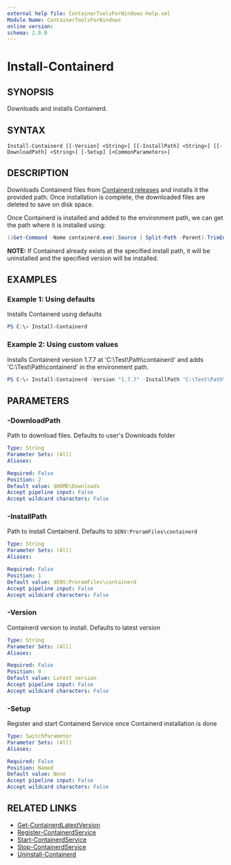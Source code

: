```yaml
---
external help file: ContainerToolsForWindows-help.xml
Module Name: ContainerToolsForWindows
online version:
schema: 2.0.0
---
```


# Install-Containerd

## SYNOPSIS

Downloads and installs Containerd.

## SYNTAX

```
Install-Containerd [[-Version] <String>] [[-InstallPath] <String>] [[-DownloadPath] <String>] [-Setup] [<CommonParameters>]
```

## DESCRIPTION

Downloads Containerd files from [Containerd releases](https://github.com/containerd/containerd/releases) and installs it the provided path. Once installation is complete, the downloaded files are deleted to save on disk space.

Once Containerd is installed and added to the environment path, we can get the path where it is installed using:

```PowerShell
((Get-Command -Name containerd.exe).Source | Split-Path -Parent).TrimEnd("\bin")
```

**NOTE:** If Containerd already exists at the specified install path, it will be uninstalled and the specified version will be installed.

## EXAMPLES

### Example 1: Using defaults

Installs Containerd using defaults

```powershell
PS C:\> Install-Containerd
```

### Example 2: Using custom values

Installs Containerd version 1.7.7 at 'C:\Test\Path\containerd' and adds 'C:\Test\Path\containerd' in the environment path.

```powershell
PS C:\> Install-Containerd -Version "1.7.7" -InstallPath 'C:\Test\Path\Containerd'
```

## PARAMETERS

### -DownloadPath

Path to download files. Defaults to user's Downloads folder

```yaml
Type: String
Parameter Sets: (All)
Aliases:

Required: False
Position: 2
Default value: $HOME\Downloads
Accept pipeline input: False
Accept wildcard characters: False
```

### -InstallPath

Path to install Containerd. Defaults to `$ENV:ProramFiles\containerd`

```yaml
Type: String
Parameter Sets: (All)
Aliases:

Required: False
Position: 1
Default value: $ENV:ProramFiles\containerd
Accept pipeline input: False
Accept wildcard characters: False
```

### -Version

Containerd version to install. Defaults to latest version

```yaml
Type: String
Parameter Sets: (All)
Aliases:

Required: False
Position: 0
Default value: Latest version
Accept pipeline input: False
Accept wildcard characters: False
```

### -Setup

Register and start Containerd Service once Containerd installation is done

```yaml
Type: SwitchParameter
Parameter Sets: (All)
Aliases:

Required: False
Position: Named
Default value: None
Accept pipeline input: False
Accept wildcard characters: False
```

## RELATED LINKS

- [Get-ContainerdLatestVersion](Get-ContainerdLatestVersion.md)
- [Register-ContainerdService](Register-ContainerdService.md)
- [Start-ContainerdService](Start-ContainerdService.md)
- [Stop-ContainerdService](Stop-ContainerdService.md)
- [Uninstall-Containerd](Uninstall-Containerd.md)
